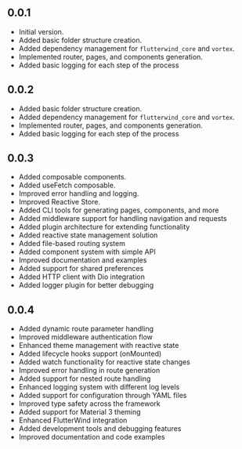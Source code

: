 ## 0.0.1

* Initial version.
* Added basic folder structure creation.
* Added dependency management for `flutterwind_core` and `vortex`.
* Implemented router, pages, and components generation.
* Added basic logging for each step of the process

## 0.0.2
* Added basic folder structure creation.
* Added dependency management for `flutterwind_core` and `vortex`.
* Implemented router, pages, and components generation.
* Added basic logging for each step of the process

## 0.0.3
* Added composable components.
* Added useFetch composable.
* Improved error handling and logging.
* Improved Reactive Store.
* Added CLI tools for generating pages, components, and more
* Added middleware support for handling navigation and requests
* Added plugin architecture for extending functionality
* Added reactive state management solution
* Added file-based routing system
* Added component system with simple API
* Improved documentation and examples
* Added support for shared preferences
* Added HTTP client with Dio integration
* Added logger plugin for better debugging

## 0.0.4
* Added dynamic route parameter handling
* Improved middleware authentication flow
* Enhanced theme management with reactive state
* Added lifecycle hooks support (onMounted)
* Added watch functionality for reactive state changes
* Improved error handling in route generation
* Added support for nested route handling
* Enhanced logging system with different log levels
* Added support for configuration through YAML files
* Improved type safety across the framework
* Added support for Material 3 theming
* Enhanced FlutterWind integration
* Added development tools and debugging features
* Improved documentation and code examples


